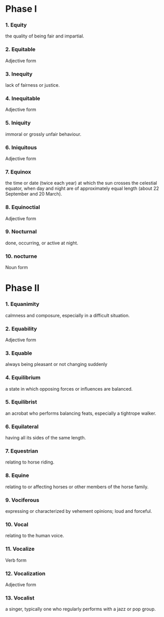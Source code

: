 # Phase I

### 1. Equity

the quality of being fair and impartial.

### 2. Equitable

Adjective form

### 3. Inequity

lack of fairness or justice.

### 4. Inequitable

Adjective form

### 5. Iniquity

immoral or grossly unfair behaviour.

### 6. Iniquitous

Adjective form

### 7. Equinox

the time or date (twice each year) at which the sun crosses the celestial equator, when day and night are of approximately equal length (about 22 September and 20 March).

### 8. Equinoctial

Adjective form

### 9. Nocturnal

done, occurring, or active at night.

### 10. nocturne

Noun form

# Phase II

### 1. Equanimity

calmness and composure, especially in a difficult situation.

### 2. Equability

Adjective form

### 3. Equable

always being pleasant or not changing suddenly

### 4. Equilibrium

a state in which opposing forces or influences are balanced.

### 5. Equilibrist

an acrobat who performs balancing feats, especially a tightrope walker.

### 6. Equilateral

having all its sides of the same length.

### 7. Equestrian

relating to horse riding.

### 8. Equine

relating to or affecting horses or other members of the horse family.

### 9. Vociferous

expressing or characterized by vehement opinions; loud and forceful.

### 10. Vocal

relating to the human voice.

### 11. Vocalize

Verb form

### 12. Vocalization

Adjective form

### 13. Vocalist

a singer, typically one who regularly performs with a jazz or pop group.
